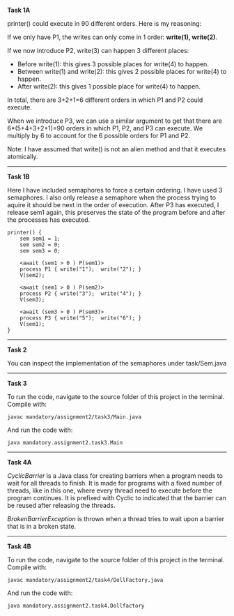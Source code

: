 **Task 1A**

printer() could execute in 90 different orders. Here is my reasoning:

If we only have P1, the writes can only come in 1 order: **write(1), write(2)**.

If we now introduce P2, write(3) can happen 3 different places: 
* Before write(1): this gives 3 possible places for write(4) to happen.
* Between write(1) and write(2): this gives 2 possible places for write(4) to happen.
* After write(2): this gives 1 possible place for write(4) to happen.

In total, there are 3+2+1=6 different orders in which P1 and P2 could execute.

When we introduce P3, we can use a similar argument to get that there are 6*(5+4+3+2+1)=90 orders in which P1, P2, and P3 can execute. We multiply by 6 to account for the 6 possible orders for P1 and P2.

Note: I have assumed that write() is not an alien method and that it executes atomically.

****
**Task 1B**

Here I have included semaphores to force a certain ordering. I have used 3 semaphores. I also only release a semaphore when the process trying to aquire it should be next in the order of execution. After P3 has executed, I release sem1 again, this preserves the state of the program before and after the processes has executed. 


    printer() {
        sem sem1 = 1;
        sem sem2 = 0;
        sem sem3 = 0;

        <await (sem1 > 0 ) P(sem1)>
        process P1 { write("1");  write("2"); }
        V(sem2);

        <await (sem1 > 0 ) P(sem2)>
        process P2 { write("3");  write("4"); }
        V(sem3);

        <await (sem3 > 0 ) P(sem3)>
        process P3 { write("5");  write("6"); }
        V(sem1);
    }
****
**Task 2**

You can inspect the implementation of the semaphores under task/Sem.java
****

**Task 3**

To run the code, navigate to the source folder of this project in the terminal.
Compile with:

    javac mandatory/assignment2/task3/Main.java

And run the code with:

    java mandatory.assignment2.task3.Main

****
**Task 4A**

*CyclicBarrier* is a Java class for creating barriers when a program needs to wait for all threads to finish. 
It is made for programs with a fixed number of threads, like in this one, where every thread need to execute before the program continues.
It is prefixed with Cyclic to indicated that the barrier can be reused after releasing the threads.

*BrokenBarrierException* is thrown when a thread tries to wait upon a barrier that is in a broken state. 
****
**Task 4B**

To run the code, navigate to the source folder of this project in the terminal.
Compile with:

    javac mandatory/assignment2/task4/DollFactory.java

And run the code with:

    java mandatory.assignment2.task4.Dollfactory
